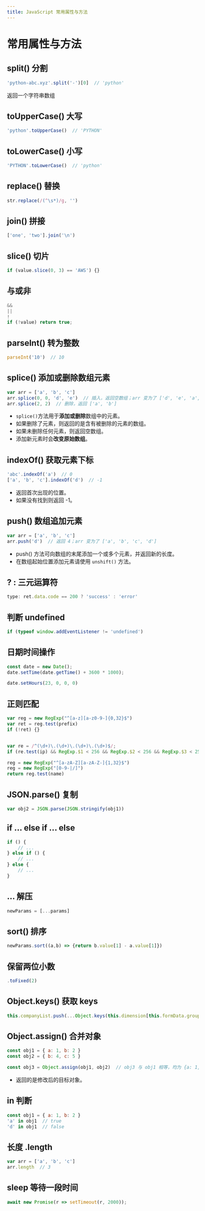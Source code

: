 ```yaml
---
title: JavaScript 常用属性与方法
---
```


# 常用属性与方法

## split() 分割
```js
'python-abc.xyz'.split('-')[0]  // 'python'
```

返回一个字符串数组

## toUpperCase() 大写
```js
'python'.toUpperCase()  // 'PYTHON'
```

## toLowerCase() 小写
```js
'PYTHON'.toLowerCase()  // 'python'
```

## replace() 替换
```js
str.replace(/(^\s*)/g, '')
```

## join() 拼接
```js
['one', 'two'].join('\n')
```

## slice() 切片
```js
if (value.slice(0, 3) == 'AWS') {}
```

## 与或非
```js
&&
||
!
if (!value) return true; 
```

## parseInt() 转为整数
```js
parseInt('10')  // 10
```

## splice() 添加或删除数组元素
```js
var arr = ['a', 'b', 'c']
arr.splice(0, 0, 'd', 'e')  // 插入，返回空数组；arr 变为了 ['d', 'e', 'a', 'b', 'c']
arr.splice(2, 2)  // 删除，返回 ['a', 'b']
```
- `splice()`方法用于**添加或删除**数组中的元素。
- 如果删除了元素，则返回的是含有被删除的元素的数组。
- 如果未删除任何元素，则返回空数组。
- 添加新元素时会**改变原始数组**。

## indexOf() 获取元素下标
```js
'abc'.indexOf('a')  // 0
['a', 'b', 'c'].indexOf('d')  // -1
```
- 返回首次出现的位置。
- 如果没有找到则返回 -1。

## push() 数组追加元素
```js
var arr = ['a', 'b', 'c']
arr.push('d')  // 返回 4；arr 变为了 ['a', 'b', 'c', 'd']
```
- push() 方法可向数组的末尾添加一个或多个元素，并返回新的长度。
- 在数组起始位置添加元素请使用 `unshift()` 方法。

## ? : 三元运算符
```js
type: ret.data.code == 200 ? 'success' : 'error'
```

## 判断 undefined
```js
if (typeof window.addEventListener != 'undefined')
```

## 日期时间操作
```javascript
const date = new Date();
date.setTime(date.getTime() + 3600 * 1000);

date.setHours(23, 0, 0, 0)
```

## 正则匹配
```javascript
var reg = new RegExp("^[a-z][a-z0-9-]{0,32}$")
var ret = reg.test(prefix)
if (!ret) {}


var re = /^(\d+)\.(\d+)\.(\d+)\.(\d+)$/;
if (re.test(ip) && RegExp.$1 < 256 && RegExp.$2 < 256 && RegExp.$3 < 256 && RegExp.$4 < 256) {}

reg = new RegExp("^[a-zA-Z][a-zA-Z-]{1,32}$")
reg = new RegExp("[0-9-|/]")
return reg.test(name)

```

## JSON.parse() 复制
```js
var obj2 = JSON.parse(JSON.stringify(obj1))
```

## if ... else if ... else
```js
if () {
    // ...
} else if () {
    // ...
} else {
    // ...
}
```

## ... 解压
```js
newParams = [...params]
```

## sort() 排序
```js
newParams.sort((a,b) => {return b.value[1] - a.value[1]})
```

## 保留两位小数
```js
.toFixed(2)
```

## Object.keys() 获取 keys
```js
this.companyList.push(...Object.keys(this.dimension[this.formData.group[i]]))
```

## Object.assign() 合并对象
```js
const obj1 = { a: 1, b: 2 }
const obj2 = { b: 4, c: 5 }

const obj3 = Object.assign(obj1, obj2)  // obj3 与 obj1 相等，均为 {a: 1, b: 4, c: 5}
```
- 返回的是修改后的目标对象。

## in 判断
```js
const obj1 = { a: 1, b: 2 }
'a' in obj1  // true
'd' in obj1  // false
```

## 长度 .length
```js
var arr = ['a', 'b', 'c']
arr.length  // 3
```

## sleep 等待一段时间
```js
await new Promise(r => setTimeout(r, 2000));
```
